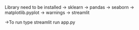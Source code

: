 Library need to be installed
-> sklearn
-> pandas
-> seaborn
-> matplotlib.pyplot
-> warnings
-> streamlit

->To run type streamlit run app.py